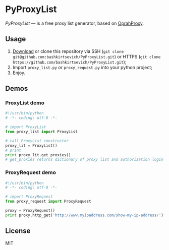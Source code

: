 # PyProxyList

*PyProxyList* — is a free proxy list generator, based on [OprahProxy](https://github.com/spaze/oprah-proxy).

## Usage

  1. [Download](https://github.com/bashkirtsevich/PyProxyList/archive/master.zip) or clone this repository via SSH (`git clone git@github.com:bashkirtsevich/PyProxyList.git`) or HTTPS (`git clone https://github.com/bashkirtsevich/PyProxyList.git`);
  2. Import `proxy_list.py` or `proxy_request.py` into your python project;
  3. Enjoy.

## Demos
### ProxyList demo
```python
#!/usr/bin/python
# -*- coding: utf-8 -*-

# import ProxyList
from proxy_list import ProxyList

# call ProxyList constructor
proxy_lit = ProxyList()
# print 
print proxy_lit.get_proxies()
# get_proxies returns dictionary of proxy list and authorization login & password
```
### ProxyRequest demo
```python
#!/usr/bin/python
# -*- coding: utf-8 -*-

# import ProxyRequest
from proxy_request import ProxyRequest

proxy = ProxyRequest()
print proxy.http_get('http://www.myipaddress.com/show-my-ip-address/')['data']

```

License
----

MIT
